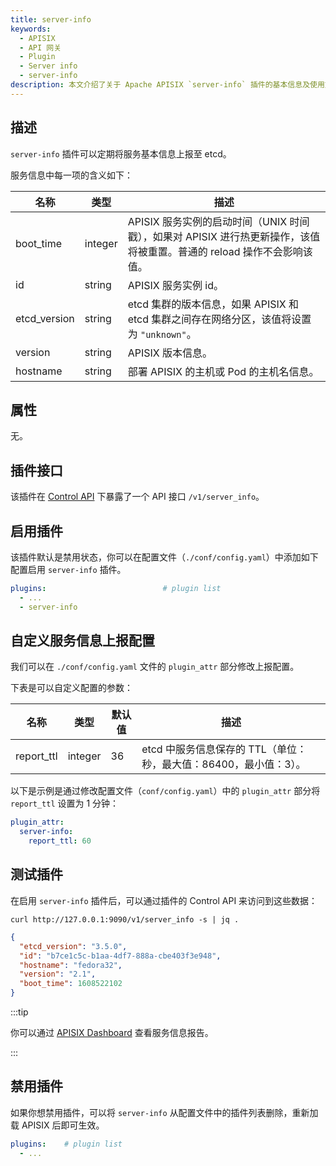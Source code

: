 ```yaml
---
title: server-info
keywords:
  - APISIX
  - API 网关
  - Plugin
  - Server info
  - server-info
description: 本文介绍了关于 Apache APISIX `server-info` 插件的基本信息及使用方法。
---
```


<!--
#
# Licensed to the Apache Software Foundation (ASF) under one or more
# contributor license agreements.  See the NOTICE file distributed with
# this work for additional information regarding copyright ownership.
# The ASF licenses this file to You under the Apache License, Version 2.0
# (the "License"); you may not use this file except in compliance with
# the License.  You may obtain a copy of the License at
#
#     http://www.apache.org/licenses/LICENSE-2.0
#
# Unless required by applicable law or agreed to in writing, software
# distributed under the License is distributed on an "AS IS" BASIS,
# WITHOUT WARRANTIES OR CONDITIONS OF ANY KIND, either express or implied.
# See the License for the specific language governing permissions and
# limitations under the License.
#
-->

## 描述

`server-info` 插件可以定期将服务基本信息上报至 etcd。

服务信息中每一项的含义如下：

| 名称             | 类型    | 描述                                                                                                                   |
| ---------------- | ------- | --------------------------------------------------------------------------------------------------------------------- |
| boot_time        | integer | APISIX 服务实例的启动时间（UNIX 时间戳），如果对 APISIX 进行热更新操作，该值将被重置。普通的 reload 操作不会影响该值。         |
| id               | string  | APISIX 服务实例 id。                                                                                                   |
| etcd_version     | string  | etcd 集群的版本信息，如果 APISIX 和 etcd 集群之间存在网络分区，该值将设置为 `"unknown"`。                                   |
| version          | string  | APISIX 版本信息。                                                                                                       |
| hostname         | string  | 部署 APISIX 的主机或 Pod 的主机名信息。                                                                                  |

## 属性

无。

## 插件接口

该插件在 [Control API](../control-api.md) 下暴露了一个 API 接口 `/v1/server_info`。

## 启用插件

该插件默认是禁用状态，你可以在配置文件（`./conf/config.yaml`）中添加如下配置启用 `server-info` 插件。

```yaml title="conf/config.yaml"
plugins:                          # plugin list
  - ...
  - server-info
```

## 自定义服务信息上报配置

我们可以在 `./conf/config.yaml` 文件的 `plugin_attr` 部分修改上报配置。

下表是可以自定义配置的参数：

| 名称            | 类型    | 默认值  | 描述                                                               |
| --------------- | ------- | ------ | --------------------------------------------------------------- |
| report_ttl      | integer | 36     | etcd 中服务信息保存的 TTL（单位：秒，最大值：86400，最小值：3）。|

以下是示例是通过修改配置文件（`conf/config.yaml`）中的 `plugin_attr` 部分将 `report_ttl` 设置为 1 分钟：

```yaml title="conf/config.yaml"
plugin_attr:
  server-info:
    report_ttl: 60
```

## 测试插件

在启用 `server-info` 插件后，可以通过插件的 Control API 来访问到这些数据：

```shell
curl http://127.0.0.1:9090/v1/server_info -s | jq .
```

```JSON
{
  "etcd_version": "3.5.0",
  "id": "b7ce1c5c-b1aa-4df7-888a-cbe403f3e948",
  "hostname": "fedora32",
  "version": "2.1",
  "boot_time": 1608522102
}
```

:::tip

你可以通过 [APISIX Dashboard](/docs/dashboard/USER_GUIDE) 查看服务信息报告。

:::

## 禁用插件

如果你想禁用插件，可以将 `server-info` 从配置文件中的插件列表删除，重新加载 APISIX 后即可生效。

```yaml title="conf/config.yaml"
plugins:    # plugin list
  - ...
```
